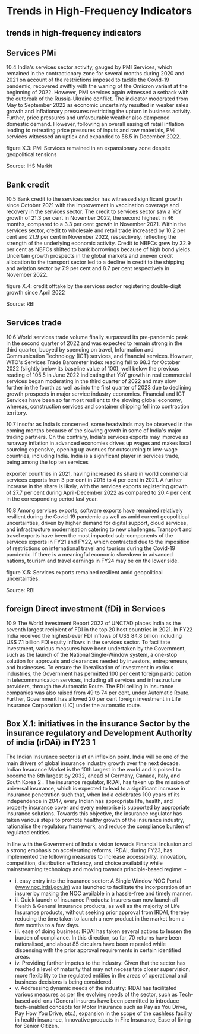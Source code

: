 # Trends in High-Frequency Indicators

## trends in high-frequency indicators

## Services PMi

10.4  India's  services  sector  activity,  gauged  by  PMI  Services,  which  remained  in  the contractionary zone for several months during 2020 and 2021 on account of the restrictions imposed to tackle the Covid-19 pandemic, recovered swiftly with the waning of the Omicron variant at the beginning of 2022. However, PMI services again witnessed a setback with the outbreak of the Russia-Ukraine conflict. The indicator moderated from May to September 2022 as economic uncertainty resulted in weaker sales growth and inflationary pressures restricting the upturn in business activity. Further, price pressures and unfavourable weather also dampened domestic demand. However, following an overall easing of retail inflation leading to retreating price pressures of inputs and raw materials, PMI services witnessed an uptick and expanded to 58.5 in December 2022.

figure X.3: PMi Services remained in an expansionary zone despite geopolitical tensions

<!-- image -->

Source: IHS Markit

## Bank credit

10.5  Bank credit to the services sector has witnessed significant growth since October 2021 with the improvement in vaccination coverage and recovery in the services sector. The credit to services sector saw a YoY growth of 21.3 per cent in November 2022, the second highest in 46 months, compared to a 3.3 per cent growth in November 2021. Within the services sector, credit to wholesale and retail trade increased by 10.2 per cent and 21.9 per cent in November 2022, respectively, reflecting the strength of the underlying economic activity. Credit to NBFCs grew by 32.9 per cent as NBFCs shifted to bank borrowings because of high bond yields. Uncertain growth prospects in the global markets and uneven credit allocation to the transport sector led to a decline in credit to the shipping and aviation sector by 7.9 per cent and 8.7 per cent respectively in November 2022.

figure X.4: credit offtake by the services sector registering double-digit growth since April 2022

<!-- image -->

Source: RBI

## Services trade

10.6  World services trade volume finally surpassed its pre-pandemic peak in the second quarter of 2022 and was expected to remain strong in the third quarter, buoyed by spending on travel, Information and Communication Technology (ICT) services, and financial services. However, WTO's Services Trade Barometer Index reading fell to 98.3 for October 2022 (slightly below its baseline value of 100), well below the previous reading of 105.5 in June 2022 indicating that YoY growth in real commercial services began moderating in the third quarter of 2022 and may slow further in the fourth as well as into the first quarter of 2023 due to declining growth prospects in major service industry economies. Financial and ICT Services have been so far most resilient to the slowing global economy, whereas, construction services and container shipping fell into contraction territory.

10.7  Insofar as India is concerned, some headwinds may be observed in the coming months because of the slowing growth in some of India's major trading partners. On the contrary, India's services exports may improve as runaway inflation in advanced economies drives up wages and makes local sourcing expensive, opening up avenues for outsourcing to low-wage countries, including India. India is a significant player in services trade, being among the top ten services

exporter countries in 2021, having increased its share in world commercial services exports from 3 per cent in 2015 to 4 per cent in 2021. A further increase in the share is likely, with the services exports registering growth of 27.7 per cent during April-December 2022 as compared to 20.4 per cent in the corresponding period last year.

10.8  Among services exports, software exports have remained relatively resilient during the Covid-19 pandemic as well as amid current geopolitical uncertainties, driven by higher demand for digital support, cloud services, and infrastructure modernisation catering to new challenges. Transport and travel exports have been the most impacted sub-components of the services exports in FY21 and FY22, which contracted due to the imposition of restrictions on international travel and tourism during the Covid-19 pandemic. If there is a meaningful economic slowdown in advanced nations, tourism and travel earnings in FY24 may be on the lower side.

figure X.5: Services exports remained resilient amid geopolitical uncertainties.

<!-- image -->

Source: RBI

## foreign Direct investment (fDi) in Services

10.9  The  World  Investment  Report  2022  of  UNCTAD  places  India  as  the  seventh  largest recipient of FDI in the top 20 host countries in 2021. In FY22 India received the highest-ever FDI inflows of US$ 84.8 billion including US$ 7.1 billion FDI equity inflows in the services sector. To facilitate investment, various measures have been undertaken by the Government, such as the launch of the National Single-Window system, a one-stop solution for approvals and clearances needed by investors, entrepreneurs, and businesses. To ensure the liberalisation of investment in various industries, the Government has permitted 100 per cent foreign participation in telecommunication services, including all services and infrastructure providers, through the Automatic Route. The FDI ceiling in insurance companies was also raised from 49 to 74 per cent, under Automatic Route. Further, Government has allowed 20 per cent foreign investment in Life Insurance Corporation (LIC) under the automatic route.

## Box X.1: initiatives in the insurance Sector by the insurance regulatory and Development Authority of india (irDAi) in fY23 1

The Indian Insurance sector is at an inflexion point. India will be one of the main drivers of global insurance industry growth over the next decade. Indian Insurance Market is the 10th largest in the world and is poised to become the 6th largest by 2032, ahead of Germany, Canada, Italy, and South Korea 2 .  The insurance regulator, IRDAI, has taken up the mission of universal insurance, which is expected to lead to a significant increase in insurance penetration such that, when India celebrates 100 years of its independence in 2047, every Indian has appropriate life, health, and property insurance cover and every enterprise is supported by appropriate insurance solutions. Towards this objective, the insurance regulator has taken various steps to promote healthy growth of the insurance industry, rationalise the regulatory framework, and reduce the compliance burden of regulated entities.

In  line  with  the  Government  of  India's  vision  towards  Financial  Inclusion  and  a  strong  emphasis on  accelerating  reforms,  IRDAI,  during  FY23,  has  implemented  the  following  measures  to increase accessibility, innovation, competition, distribution efficiency, and choice availability while mainstreaming technology and moving towards principle-based regime: -

- i.    easy entry into the insurance sector: A Single Window NOC Portal (www.noc.irdai.gov.in) was launched to facilitate the incorporation of an insurer by making the NOC available in a hassle-free and timely manner.
- ii.    Quick launch of insurance Products: Insurers can now launch all Health &amp; General Insurance products, as well as the majority of Life Insurance products, without seeking prior approval from IRDAI, thereby reducing the time taken to launch a new product in the market from a few months to a few days.
- iii.    ease of doing business: IRDAI has taken several actions to lessen the burden of compliance. In this direction, so far, 70 returns have been rationalised, and about 85 circulars have been repealed while dispensing with the prior approval requirements in certain identified areas.
- iv.    Providing further impetus to the industry: Given that the sector has reached a level of maturity that may not necessitate closer supervision, more flexibility to the regulated entities in the areas of operational and business decisions is being considered.
- v.    Addressing dynamic needs of the industry: IRDAI has facilitated various measures as per the evolving needs of the sector, such as Tech-based add-ons (General insurers have been permitted to introduce tech-enabled concepts for Motor Insurance such as  Pay as You Drive, Pay How You Drive, etc.), expansion in the scope of the cashless facility in health insurance, Innovative products in Fire Insurance, Ease of living for Senior Citizen.